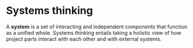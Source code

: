 # Systems thinking

A **system** is a set of interacting and independent components that function
as a unified whole. Systems thinking entails taking a holistic view of how
project parts interact with each other and with external systems.